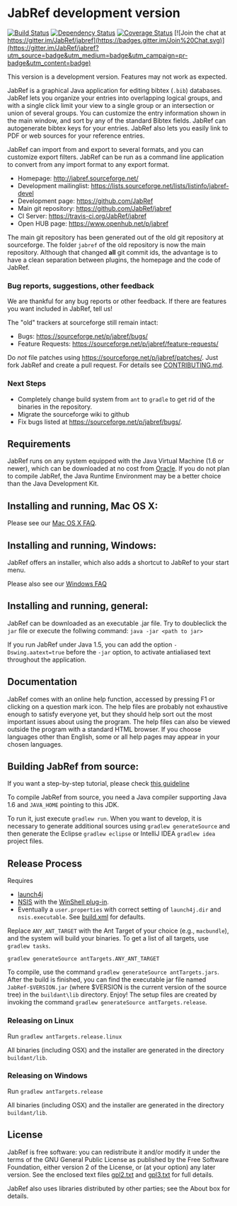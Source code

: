 # JabRef development version

[![Build Status](https://api.travis-ci.org/JabRef/jabref.png?branch=master)](https://travis-ci.org/JabRef/jabref)
[![Dependency Status](https://www.versioneye.com/user/projects/557f2723386664002000009c/badge.svg?style=flat)](https://www.versioneye.com/user/projects/557f2723386664002000009c)
[![Coverage Status](https://coveralls.io/repos/JabRef/jabref/badge.svg)](https://coveralls.io/r/JabRef/jabref)
[![Join the chat at https://gitter.im/JabRef/jabref](https://badges.gitter.im/Join%20Chat.svg)](https://gitter.im/JabRef/jabref?utm_source=badge&utm_medium=badge&utm_campaign=pr-badge&utm_content=badge)

This version is a development version. Features may not work as expected.

JabRef is a graphical Java application for editing bibtex (`.bib`) databases.
JabRef lets you organize your entries into overlapping logical groups, and with a single click limit your view to a single group or an intersection or union of several groups.
You can customize the entry information shown in the main window, and sort by any of the standard Bibtex fields.
JabRef can autogenerate bibtex keys for your entries.
JabRef also lets you easily link to PDF or web sources for your reference entries.

JabRef can import from and export to several formats, and you can customize export filters.
JabRef can be run as a command line application to convert from any import format to any export format.

* Homepage: http://jabref.sourceforge.net/
* Development mailinglist: https://lists.sourceforge.net/lists/listinfo/jabref-devel
* Development page: https://github.com/JabRef
* Main git repository: https://github.com/JabRef/jabref
* CI Server: https://travis-ci.org/JabRef/jabref
* Open HUB page: https://www.openhub.net/p/jabref

The main git repository has been generated out of the old git repository at sourceforge.
The folder `jabref` of the old repository is now the main repository.
Although that changed **all** git commit ids, the advantage is to have a clean separation between plugins, the homepage and the code of JabRef.


### Bug reports, suggestions, other feedback

We are thankful for any bug reports or other feedback. If there are
features you want included in JabRef, tell us!

The "old" trackers at sourceforge still remain intact:

* Bugs: https://sourceforge.net/p/jabref/bugs/
* Feature Requests: https://sourceforge.net/p/jabref/feature-requests/

Do *not* file patches using https://sourceforge.net/p/jabref/patches/.
Just fork JabRef and create a pull request.
For details see [CONTRIBUTING.md](CONTRIBUTING.md).

### Next Steps

* Completely change build system from `ant` to `gradle` to get rid of the binaries in the repository.
* Migrate the sourceforge wiki to github
* Fix bugs listed at https://sourceforge.net/p/jabref/bugs/.


## Requirements

JabRef runs on any system equipped with the Java Virtual Machine (1.6 or newer), which can be downloaded at no cost from [Oracle](http://www.oracle.com/technetwork/java/javase/downloads/index.html).
If you do not plan to compile JabRef, the Java Runtime Environment may be a better choice than the Java Development Kit.


## Installing and running, Mac OS X:

Please see our [Mac OS X FAQ](http://jabref.sourceforge.net/faq.php#osx).


## Installing and running, Windows:

JabRef offers an installer, which also adds a shortcut to JabRef to your start menu.

Please also see our [Windows FAQ](http://jabref.sourceforge.net/faq.php#windows)


## Installing and running, general:

JabRef can be downloaded as an executable .jar file.
Try to doubleclick the `jar` file or execute the follwing command:
     `java -jar <path to jar>`

If you run JabRef under Java 1.5, you can add the option `-Dswing.aatext=true` before the
`-jar` option, to activate antialiased text throughout the application.


## Documentation

JabRef comes with an online help function, accessed by pressing F1 or
clicking on a question mark icon. The help files are probably not
exhaustive enough to satisfy everyone yet, but they should help sort
out the most important issues about using the program. The help files
can also be viewed outside the program with a standard HTML browser.
If you choose languages other than English, some or all help pages may
appear in your chosen languages.


## Building JabRef from source:

If you want a step-by-step tutorial, please check [this guideline](https://github.com/JabRef/jabref/wiki/Guidelines-for-setting-up-a-local-workspace)

To compile JabRef from source, you need a Java compiler supporting Java 1.6 and `JAVA_HOME` pointing to this JDK.

To run it, just execute `gradlew run`.
When you want to develop, it is necessary to generate additional sources using `gradlew generateSource`
and then generate the Eclipse `gradlew eclipse` or IntelliJ IDEA `gradlew idea` project files.


## Release Process

Requires
 * [launch4j](http://launch4j.sourceforge.net/)
 * [NSIS](http://nsis.sourceforge.net) with the [WinShell plug-in](http://nsis.sourceforge.net/WinShell_plug-in).
 * Eventually a `user.properties` with correct setting of `launch4j.dir` and `nsis.executable`. See [build.xml](build.xml) for defaults.

Replace `ANY_ANT_TARGET` with the Ant Target of your choice (e.g., `macbundle`), and the system will build your binaries.
To get a list of all targets, use `gradlew tasks`.

`gradlew generateSource antTargets.ANY_ANT_TARGET`

To compile, use the command `gradlew generateSource antTargets.jars`.
After the build is finished, you can find the executable jar file
named `JabRef-$VERSION.jar` (where $VERSION is the current version of the
source tree) in the `buildant\lib` directory. Enjoy!
The setup files are created by invoking the command `gradlew generateSource antTargets.release`.


### Releasing on Linux

Run `gradlew antTargets.release.linux`

All binaries (including OSX) and the installer are generated in the directory `buildant/lib`.


### Releasing on Windows

Run `gradlew antTargets.release`

All binaries (including OSX) and the installer are generated in the directory `buildant/lib`.


## License

JabRef is free software: you can redistribute it and/or modify it under the
terms of the GNU General Public License as published by the Free Software
Foundation, either version 2 of the License, or (at your option) any later
version.
See the enclosed text files [gpl2.txt](gpl2.txt) and [gpl3.txt](gpl3.txt) for full details.

JabRef also uses libraries distributed by other parties; see the About box for details.
